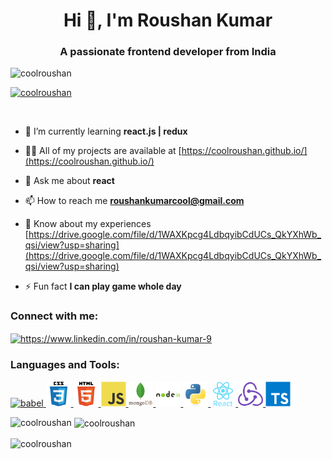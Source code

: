 <h1 align="center">Hi 👋, I'm Roushan Kumar</h1>
<h3 align="center">A passionate frontend developer from India</h3>

<p align="left"> <img src="https://komarev.com/ghpvc/?username=coolroushan&label=Profile%20views&color=0e75b6&style=flat" alt="coolroushan" /> </p>

<p align="left"> <a href="https://github.com/ryo-ma/github-profile-trophy"><img src="https://github-profile-trophy.vercel.app/?username=coolroushan" alt="coolroushan" /></a> </p>

<p align="left"> <a href="https://twitter.com/" target="blank"><img src="https://img.shields.io/twitter/follow/?logo=twitter&style=for-the-badge" alt="" /></a> </p>

- 🌱 I’m currently learning **react.js | redux**

- 👨‍💻 All of my projects are available at [https://coolroushan.github.io/](https://coolroushan.github.io/)

- 💬 Ask me about **react**

- 📫 How to reach me **roushankumarcool@gmail.com**

- 📄 Know about my experiences [https://drive.google.com/file/d/1WAXKpcg4LdbqyibCdUCs_QkYXhWb_qsi/view?usp=sharing](https://drive.google.com/file/d/1WAXKpcg4LdbqyibCdUCs_QkYXhWb_qsi/view?usp=sharing)

- ⚡ Fun fact **I can play game whole day**

<h3 align="left">Connect with me:</h3>
<p align="left">
<a href="https://linkedin.com/in/https://www.linkedin.com/in/roushan-kumar-9" target="blank"><img align="center" src="https://raw.githubusercontent.com/rahuldkjain/github-profile-readme-generator/master/src/images/icons/Social/linked-in-alt.svg" alt="https://www.linkedin.com/in/roushan-kumar-9" height="30" width="40" /></a>
</p>

<h3 align="left">Languages and Tools:</h3>
<p align="left"> <a href="https://babeljs.io/" target="_blank" rel="noreferrer"> <img src="https://www.vectorlogo.zone/logos/babeljs/babeljs-icon.svg" alt="babel" width="40" height="40"/> </a> <a href="https://www.w3schools.com/css/" target="_blank" rel="noreferrer"> <img src="https://raw.githubusercontent.com/devicons/devicon/master/icons/css3/css3-original-wordmark.svg" alt="css3" width="40" height="40"/> </a> <a href="https://www.w3.org/html/" target="_blank" rel="noreferrer"> <img src="https://raw.githubusercontent.com/devicons/devicon/master/icons/html5/html5-original-wordmark.svg" alt="html5" width="40" height="40"/> </a> <a href="https://developer.mozilla.org/en-US/docs/Web/JavaScript" target="_blank" rel="noreferrer"> <img src="https://raw.githubusercontent.com/devicons/devicon/master/icons/javascript/javascript-original.svg" alt="javascript" width="40" height="40"/> </a> <a href="https://www.mongodb.com/" target="_blank" rel="noreferrer"> <img src="https://raw.githubusercontent.com/devicons/devicon/master/icons/mongodb/mongodb-original-wordmark.svg" alt="mongodb" width="40" height="40"/> </a> <a href="https://nodejs.org" target="_blank" rel="noreferrer"> <img src="https://raw.githubusercontent.com/devicons/devicon/master/icons/nodejs/nodejs-original-wordmark.svg" alt="nodejs" width="40" height="40"/> </a> <a href="https://www.python.org" target="_blank" rel="noreferrer"> <img src="https://raw.githubusercontent.com/devicons/devicon/master/icons/python/python-original.svg" alt="python" width="40" height="40"/> </a> <a href="https://reactjs.org/" target="_blank" rel="noreferrer"> <img src="https://raw.githubusercontent.com/devicons/devicon/master/icons/react/react-original-wordmark.svg" alt="react" width="40" height="40"/> </a> <a href="https://redux.js.org" target="_blank" rel="noreferrer"> <img src="https://raw.githubusercontent.com/devicons/devicon/master/icons/redux/redux-original.svg" alt="redux" width="40" height="40"/> </a> <a href="https://www.typescriptlang.org/" target="_blank" rel="noreferrer"> <img src="https://raw.githubusercontent.com/devicons/devicon/master/icons/typescript/typescript-original.svg" alt="typescript" width="40" height="40"/> </a> </p>

<p><img align="left" src="https://github-readme-stats.vercel.app/api/top-langs?username=coolroushan&show_icons=true&locale=en&layout=compact" alt="coolroushan" /></p>

<p>&nbsp;<img align="center" src="https://github-readme-stats.vercel.app/api?username=coolroushan&show_icons=true&locale=en" alt="coolroushan" /></p>

<p><img align="center" src="https://github-readme-streak-stats.herokuapp.com/?user=coolroushan&" alt="coolroushan" /></p>
